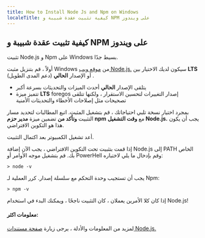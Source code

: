 ```yaml
---
title: How to Install Node Js and Npm on Windows
localeTitle: كيفية تثبيت عقدة شبيبة و NPM على ويندوز
---
```

## كيفية تثبيت عقدة شبيبة و NPM على ويندوز

تثبيت Node.js و Npm على Windows بسيط جدًا.

أولاً ، قم بتنزيل مثبت Windows من [موقع ويب Node.js.](https://nodejs.org/) سيكون لديك الاختيار بين **LTS** (دعم المدى الطويل) أو الإصدار **الحالي** .

*   يتلقى الإصدار **الحالي** أحدث الميزات والتحديثات بسرعة أكبر
*   تتميز ميزة **LTS** foregos إصدار التغييرات لتحسين الاستقرار ، ولكنها تتلقى تصحيحات مثل إصلاحات الأخطاء والتحديثات الأمنية

بمجرد اختيار نسخة تلبي احتياجاتك ، قم بتشغيل المثبت. اتبع المطالبات لتحديد مسار التثبيت **وتأكد من** تضمين ميزة **مدير حزم npm** مع **وقت التشغيل Node.js.** يجب أن يكون هذا هو التكوين الافتراضي.

أعد تشغيل الكمبيوتر بعد اكتمال التثبيت.

إذا قمت بتثبيت تحت التكوين الافتراضي ، يجب الآن إضافة Node.js إلى PATH الخاص بك. قم بتشغيل موجه الأوامر أو PowerHell وقم بإدخال ما يلي لاختباره:

 `> node -v 
` 

يجب أن تستجيب وحدة التحكم مع سلسلة إصدار. كرر العملية لـ Npm:

 `> npm -v 
` 

إذا كان كلا الأمرين يعملان ، كان التثبيت ناجحًا ، ويمكنك البدء في استخدام Node.js!

#### معلومات اكثر:

لمزيد من المعلومات والأدلة ، يرجى زيارة [صفحة مستندات Node.js.](https://nodejs.org/en/docs/)